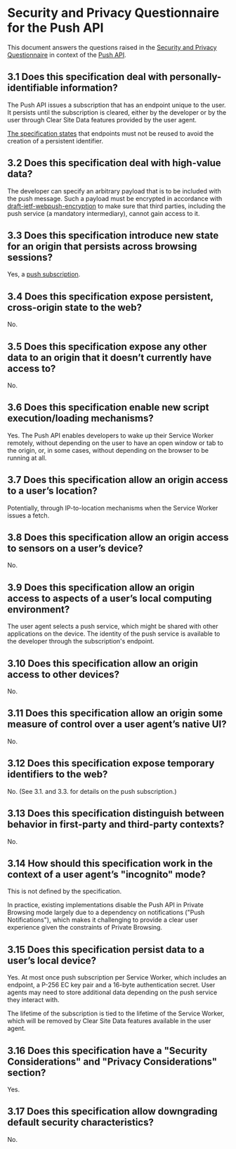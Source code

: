 # Security and Privacy Questionnaire for the Push API

This document answers the questions raised in the
[Security and Privacy Questionnaire](https://www.w3.org/TR/security-privacy-questionnaire/)
in context of the [Push API](https://w3c.github.io/push-api/).

## 3.1 Does this specification deal with personally-identifiable information?

The Push API issues a subscription that has an endpoint unique to the user. It
persists until the subscription is cleared, either by the developer or by the
user through Clear Site Data features provided by the user agent.

[The specification states](https://w3c.github.io/push-api/#security-and-privacy-considerations)
that endpoints must not be reused to avoid the creation of a persistent
identifier.

## 3.2 Does this specification deal with high-value data?

The developer can specify an arbitrary payload that is to be included with the
push message. Such a payload must be encrypted in accordance with
[draft-ietf-webpush-encryption](https://tools.ietf.org/html/draft-ietf-webpush-encryption)
to make sure that third parties, including the push service (a mandatory
intermediary), cannot gain access to it.

## 3.3 Does this specification introduce new state for an origin that persists across browsing sessions?

Yes, a [push subscription](https://w3c.github.io/push-api/#push-subscription).

## 3.4 Does this specification expose persistent, cross-origin state to the web?

No.

## 3.5 Does this specification expose any other data to an origin that it doesn’t currently have access to?

No.

## 3.6 Does this specification enable new script execution/loading mechanisms?

Yes. The Push API enables developers to wake up their Service Worker remotely,
without depending on the user to have an open window or tab to the origin, or,
in some cases, without depending on the browser to be running at all.

## 3.7 Does this specification allow an origin access to a user’s location?

Potentially, through IP-to-location mechanisms when the Service Worker issues a
fetch.

## 3.8 Does this specification allow an origin access to sensors on a user’s device?

No.

## 3.9 Does this specification allow an origin access to aspects of a user’s local computing environment?

The user agent selects a push service, which might be shared with other
applications on the device. The identity of the push service is available to
the developer through the subscription's endpoint.

## 3.10 Does this specification allow an origin access to other devices?

No.

## 3.11 Does this specification allow an origin some measure of control over a user agent’s native UI?

No.

## 3.12 Does this specification expose temporary identifiers to the web?

No. (See 3.1. and 3.3. for details on the push subscription.)

## 3.13 Does this specification distinguish between behavior in first-party and third-party contexts?

No.

## 3.14 How should this specification work in the context of a user agent’s "incognito" mode?

This is not defined by the specification.

In practice, existing implementations disable the Push API in Private Browsing
mode largely due to a dependency on notifications ("Push Notifications"), which
makes it challenging to provide a clear user experience given the constraints
of Private Browsing.

## 3.15 Does this specification persist data to a user’s local device?

Yes. At most once push subscription per Service Worker, which includes an
endpoint, a P-256 EC key pair and a 16-byte authentication secret. User agents
may need to store additional data depending on the push service they interact
with.

The lifetime of the subscription is tied to the lifetime of the Service Worker,
which will be removed by Clear Site Data features available in the user agent.

## 3.16 Does this specification have a "Security Considerations" and "Privacy Considerations" section?

Yes.

## 3.17 Does this specification allow downgrading default security characteristics?

No.
